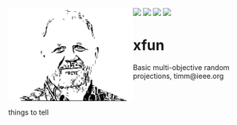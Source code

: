 <img src="https://img.shields.io/badge/tests-passing-green"> <img
src="https://img.shields.io/badge/sbcl-2.3-orange"> <img 
src="https://img.shields.io/badge/purpose-se--ai-pink"> <img 
src="https://img.shields.io/badge/platform-osx,linux-9cf">
<img align=left width=250 src="/etc/img/dots4.png">
<h1>xfun</h1>
<p>Basic multi-objective random projections, timm@ieee.org</P><br clear=all>

things to tell

 

